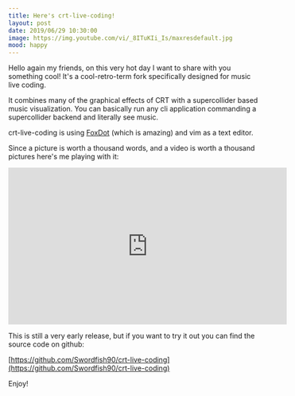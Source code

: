 ```yaml
---
title: Here's crt-live-coding!
layout: post
date: 2019/06/29 10:30:00
image: https://img.youtube.com/vi/_8ITuKIi_Is/maxresdefault.jpg
mood: happy
---
```


Hello again my friends, on this very hot day I want to share with you something cool!
It's a cool-retro-term fork specifically designed for music live coding.

It combines many of the graphical effects of CRT with a supercollider based music visualization.
You can basically run any cli application commanding a supercollider backend and literally see music.

crt-live-coding is using [FoxDot](https://foxdot.org/) (which is amazing) and vim as a text editor.

Since a picture is worth a thousand words, and a video is worth a thousand pictures here's me playing with it:

<iframe width="560" height="315" src="https://www.youtube.com/embed/_8ITuKIi_Is" frameborder="0" allowfullscreen></iframe>

This is still a very early release, but if you want to try it out you can find the source code on github:

[https://github.com/Swordfish90/crt-live-coding](https://github.com/Swordfish90/crt-live-coding)

Enjoy!
